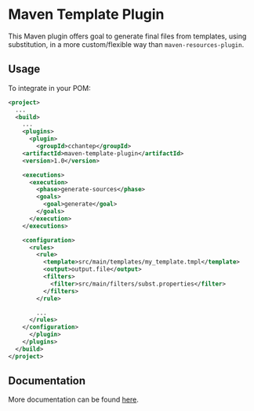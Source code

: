 # Maven Template Plugin

This Maven plugin offers goal to generate final files from templates, using substitution, in a more custom/flexible way than `maven-resources-plugin`.

## Usage

To integrate in your POM:

```xml
<project>
  ...
  <build>
    ...
    <plugins>
      <plugin>
        <groupId>cchantep</groupId>
	<artifactId>maven-template-plugin</artifactId>
	<version>1.0</version>

	<executions>
	  <execution>
	    <phase>generate-sources</phase>
	    <goals>
	      <goal>generate</goal>
	    </goals>
	  </execution>
	</executions>

	<configuration>
	  <rules>
	    <rule>
	      <template>src/main/templates/my_template.tmpl</template>
	      <output>output.file</output>
	      <filters>
	        <filter>src/main/filters/subst.properties</filter>
	      </filters>
	    </rule>

	    ...
	  </rules>
	</configuration>
      </plugin>
    </plugins>
  </build>
</project>
```

## Documentation

More documentation can be found [here](username.github.com/projectname).
